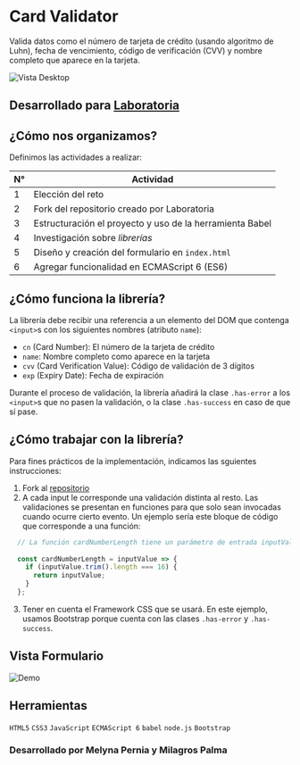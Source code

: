 # Card Validator
Valida datos como el número de tarjeta de crédito (usando algoritmo de Luhn), fecha de vencimiento, código de verificación (CVV) y nombre completo que aparece en la tarjeta.

![Vista Desktop](https://fotos.subefotos.com/613395f86faf32031c75f77e3e3eb7eeo.png)

## Desarrollado para [Laboratoria](http://laboratoria.la)

## ¿Cómo nos organizamos?
Definimos las actividades a realizar:

| N°  | Actividad |
| ---------- | ---------- |
| 1 | Elección del reto                                          |
| 2 | Fork del repositorio creado por Laboratoria                |
| 3 | Estructuración el proyecto y uso de la herramienta Babel   |
| 4 | Investigación sobre _librerías_                            |
| 5 | Diseño y creación del formulario en `index.html`           |
| 6 | Agregar funcionalidad en ECMAScript 6 (ES6)                |

## ¿Cómo funciona la librería?
La librería debe recibir una referencia a un elemento del DOM que contenga `<input>`s con los siguientes nombres (atributo `name`):

* `cn` (Card Number): El número de la tarjeta de crédito
* `name`: Nombre completo como aparece en la tarjeta
* `cvv` (Card Verification Value): Código de validación de 3 dígitos
* `exp` (Expiry Date): Fecha de expiración

Durante el proceso de validación, la librería añadirá la clase `.has-error` a los `<input>`s que no pasen la validación, o la clase `.has-success` en caso de que sí pase.

## ¿Cómo trabajar con la librería?
Para fines prácticos de la implementación, indicamos las sguientes instrucciones:
1. Fork al [repositorio](https://github.com/milagrospalma/card-validator)
2. A cada input le corresponde una validación distinta al resto. Las validaciones se presentan en funciones para que solo sean invocadas cuando ocurre cierto evento. Un ejemplo sería este bloque de código que corresponde a una función:
```js
  // La función cardNumberLength tiene un parámetro de entrada inputValue
  
  const cardNumberLength = inputValue => {
    if (inputValue.trim().length === 16) {
      return inputValue;
    }
  };
```
3. Tener en cuenta el Framework CSS que se usará. En este ejemplo, usamos Bootstrap porque cuenta con las clases `.has-error` y `.has-success`.

## Vista Formulario
![Demo](http://g.recordit.co/ijAwxua7y7.gif)

## Herramientas
`HTML5` `CSS3` `JavaScript` `ECMAScript 6` `babel` `node.js` `Bootstrap`

### Desarrollado por Melyna Pernia y Milagros Palma